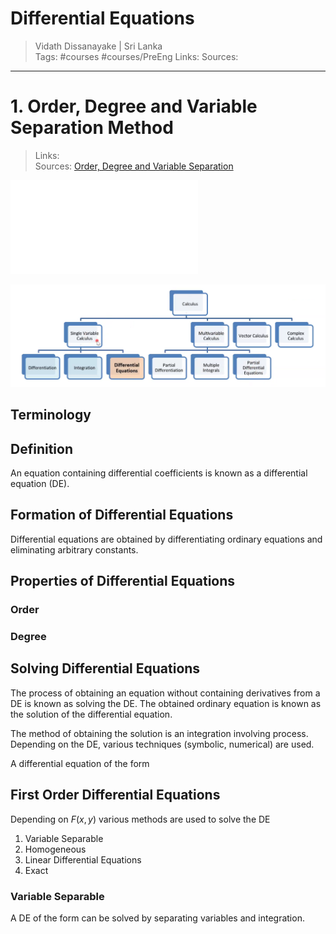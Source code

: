 # Differential Equations

> Vidath Dissanayake | Sri Lanka  
> Tags: #courses #courses/PreEng 
> Links: 
> Sources:  

---

# 1. Order, Degree and Variable Separation Method

 > Links:  
> Sources: [Order, Degree and Variable Separation](https://us02web.zoom.us/rec/play/-WTSWq4wu0MDXiMTREDZgPiLSoODnD5C8MAjudq1OV-G7WNKwINiayTuvrHP1OepRGsl4zui54DYYeOf.nReKNBv80Z_42dFm?hasValidToken=false&canPlayFromShare=true&from=share_recording_detail&startTime=1718449615000&componentName=rec-play&originRequestUrl=https%3A%2F%2Fus02web.zoom.us%2Frec%2Fshare%2FcyVAJuHBIXRCiRDH6J8HZot03KjjNWRCwREirG2zXA3g_NTrqDphY6wS5eEAmBzt.OEaPQ5cDCObjmuft%3FstartTime%3D1718449615000) 

![DifferentialEquation HK Dass Chapter 3](assets/documents/DifferentialEquation%20HK%20Dass%20Chapter%203.pdf)

![classification of calculus](assets/images/classification%20of%20calculus.png) 

## Terminology

## Definition

An equation containing differential coefficients is known as a differential equation (DE).

## Formation of Differential Equations

Differential equations are obtained by differentiating ordinary equations and eliminating arbitrary constants.

## Properties of Differential Equations

### Order



### Degree

## Solving Differential Equations

The process of obtaining an equation without containing derivatives from a DE is known as solving the DE. The obtained ordinary equation is known as the solution of the differential equation.

The method of obtaining the solution is an integration involving process. Depending on the DE, various techniques (symbolic, numerical) are used.

A differential equation of the form  

## First Order Differential Equations

Depending on $F(x,y)$ various methods are used to solve the DE

1. Variable Separable
2. Homogeneous
3. Linear Differential Equations
4. Exact

### Variable Separable

A DE of the form can be solved by separating variables and integration.
